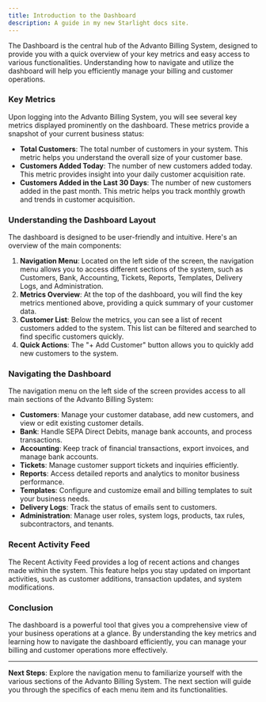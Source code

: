 ```yaml
---
title: Introduction to the Dashboard
description: A guide in my new Starlight docs site.
---
```


The Dashboard is the central hub of the Advanto Billing System, designed to provide you with a quick overview of your key metrics and easy access to various functionalities. Understanding how to navigate and utilize the dashboard will help you efficiently manage your billing and customer operations.

### Key Metrics

Upon logging into the Advanto Billing System, you will see several key metrics displayed prominently on the dashboard. These metrics provide a snapshot of your current business status:

- **Total Customers**: The total number of customers in your system. This metric helps you understand the overall size of your customer base.
- **Customers Added Today**: The number of new customers added today. This metric provides insight into your daily customer acquisition rate.
- **Customers Added in the Last 30 Days**: The number of new customers added in the past month. This metric helps you track monthly growth and trends in customer acquisition.

### Understanding the Dashboard Layout

The dashboard is designed to be user-friendly and intuitive. Here's an overview of the main components:

1. **Navigation Menu**: Located on the left side of the screen, the navigation menu allows you to access different sections of the system, such as Customers, Bank, Accounting, Tickets, Reports, Templates, Delivery Logs, and Administration.
2. **Metrics Overview**: At the top of the dashboard, you will find the key metrics mentioned above, providing a quick summary of your customer data.
3. **Customer List**: Below the metrics, you can see a list of recent customers added to the system. This list can be filtered and searched to find specific customers quickly.
4. **Quick Actions**: The "+ Add Customer" button allows you to quickly add new customers to the system.

### Navigating the Dashboard

The navigation menu on the left side of the screen provides access to all main sections of the Advanto Billing System:

- **Customers**: Manage your customer database, add new customers, and view or edit existing customer details.
- **Bank**: Handle SEPA Direct Debits, manage bank accounts, and process transactions.
- **Accounting**: Keep track of financial transactions, export invoices, and manage bank accounts.
- **Tickets**: Manage customer support tickets and inquiries efficiently.
- **Reports**: Access detailed reports and analytics to monitor business performance.
- **Templates**: Configure and customize email and billing templates to suit your business needs.
- **Delivery Logs**: Track the status of emails sent to customers.
- **Administration**: Manage user roles, system logs, products, tax rules, subcontractors, and tenants.

### Recent Activity Feed

The Recent Activity Feed provides a log of recent actions and changes made within the system. This feature helps you stay updated on important activities, such as customer additions, transaction updates, and system modifications.

### Conclusion

The dashboard is a powerful tool that gives you a comprehensive view of your business operations at a glance. By understanding the key metrics and learning how to navigate the dashboard efficiently, you can manage your billing and customer operations more effectively.

---

**Next Steps**: Explore the navigation menu to familiarize yourself with the various sections of the Advanto Billing System. The next section will guide you through the specifics of each menu item and its functionalities.